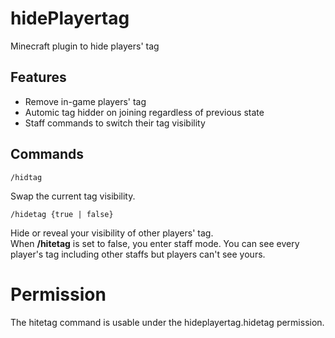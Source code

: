 # hidePlayertag

Minecraft plugin to hide players' tag

## Features

- Remove in-game players' tag
- Automic tag hidder on joining regardless of previous state
- Staff commands to switch their tag visibility

## Commands

```
/hidtag
```
Swap the current tag visibility.  

```
/hidetag {true | false}
```
Hide or reveal your visibility of other players' tag.  
When **/hitetag** is set to false, you enter staff mode. You can see every player's tag including other staffs but players can't see yours.

# Permission

The hitetag command is usable under the hideplayertag.hidetag permission.
